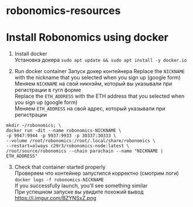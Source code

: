 # robonomics-resources

# Install Robonomics using docker

1. Install docker  
   Установка докера
`sudo apt update && sudo apt install -y docker.io`

2. Run docker container
   Запуск докер контейнера
Replace the `NICKNAME` with the nickname that you selected when you sign up (google form)  
Меняем `NICKNAME` на свой никнэйм, который вы указывали при регистрации в гугл форме  
Replace the `ETH_ADDRESS` with the ETH address that you selected when you sign up (google form)  
Меняем `ETH_ADDRESS` на свой адрес, который указывали при регистрации  

```
mkdir ~/robonomics; \
docker run -dit --name robonomics-NICKNAME \
-p 9947:9944 -p 9937:9933 -p 30337:30333 \
--volume /root/robonomics:/root/.local/share/robonomics \
--restart=always c29r3/robonomics-node:latest \
/root/source/robonomics --chain parachain --name "NICKNAME | ETH_ADDRESS"
```

3. Check that container started properly  
Проверяем что контейнер запустился корректно (смотрим логи)
`docker logs -f robonomics-NICKNAME`  
If you successfully launch, you'll see something similar  
При успешном запуске вы увидите похожий вывод  
https://i.imgur.com/BZYNSxZ.png
